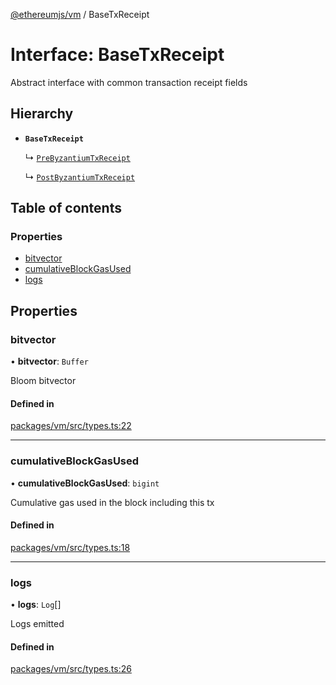 [@ethereumjs/vm](../README.md) / BaseTxReceipt

# Interface: BaseTxReceipt

Abstract interface with common transaction receipt fields

## Hierarchy

- **`BaseTxReceipt`**

  ↳ [`PreByzantiumTxReceipt`](PreByzantiumTxReceipt.md)

  ↳ [`PostByzantiumTxReceipt`](PostByzantiumTxReceipt.md)

## Table of contents

### Properties

- [bitvector](BaseTxReceipt.md#bitvector)
- [cumulativeBlockGasUsed](BaseTxReceipt.md#cumulativeblockgasused)
- [logs](BaseTxReceipt.md#logs)

## Properties

### bitvector

• **bitvector**: `Buffer`

Bloom bitvector

#### Defined in

[packages/vm/src/types.ts:22](https://github.com/ethereumjs/ethereumjs-monorepo/blob/master/packages/vm/src/types.ts#L22)

___

### cumulativeBlockGasUsed

• **cumulativeBlockGasUsed**: `bigint`

Cumulative gas used in the block including this tx

#### Defined in

[packages/vm/src/types.ts:18](https://github.com/ethereumjs/ethereumjs-monorepo/blob/master/packages/vm/src/types.ts#L18)

___

### logs

• **logs**: `Log`[]

Logs emitted

#### Defined in

[packages/vm/src/types.ts:26](https://github.com/ethereumjs/ethereumjs-monorepo/blob/master/packages/vm/src/types.ts#L26)
